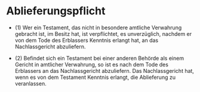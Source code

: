 # Ablieferungspflicht

- (1) Wer ein Testament, das nicht in besondere amtliche Verwahrung gebracht ist, im Besitz hat, ist verpflichtet, es unverzüglich, nachdem er von dem Tode des Erblassers Kenntnis erlangt hat, an das Nachlassgericht abzuliefern.

- (2) Befindet sich ein Testament bei einer anderen Behörde als einem Gericht in amtlicher Verwahrung, so ist es nach dem Tode des Erblassers an das Nachlassgericht abzuliefern. Das Nachlassgericht hat, wenn es von dem Testament Kenntnis erlangt, die Ablieferung zu veranlassen.

